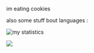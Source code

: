 im eating cookies

also some stuff bout languages :
<div align="left">

![my statistics](http://github-profile-summary-cards.vercel.app/api/cards/repos-per-language?username=KiadsCode&theme=github) 

</div>

<div align="left">
  
![](http://github-profile-summary-cards.vercel.app/api/cards/stats?username=KiadsCode&theme=default)

</div>
